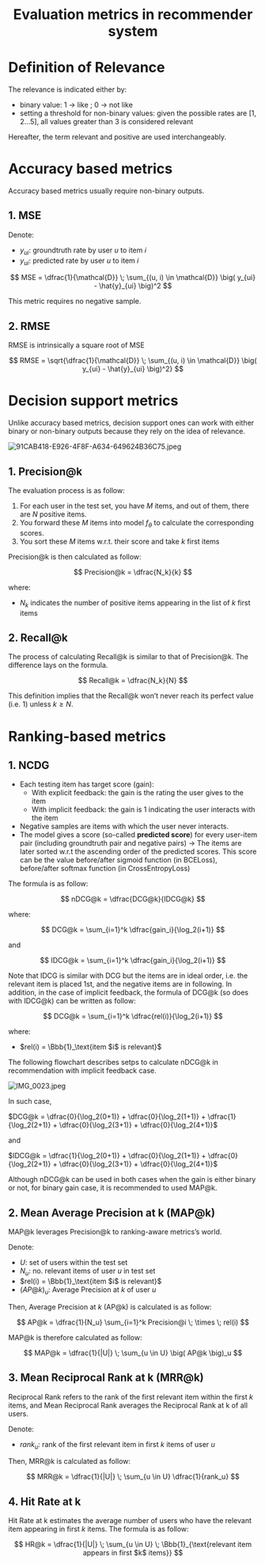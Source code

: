 <center> <h1>Evaluation metrics in recommender system</h1> </center>

# Definition of Relevance

The relevance is indicated either by:

- binary value: 1 → like ; 0 → not like
- setting a threshold for non-binary values: given the possible rates are [1, 2…5], all values greater than 3 is considered relevant

Hereafter, the term relevant and positive are used interchangeably.

# Accuracy based metrics

Accuracy based metrics usually require non-binary outputs.

## 1. MSE

Denote:

- $y_{ui}$: groundtruth rate by user $u$ to item $i$
- $y_{ui}$: predicted rate by user $u$ to item $i$

$$
MSE = \dfrac{1}{\mathcal{D}} \; \sum_{(u, i) \in \mathcal{D}} \big( y_{ui} - \hat{y}_{ui} \big)^2
$$

This metric requires no negative sample.

## 2. RMSE

RMSE is intrinsically a square root of MSE

$$
RMSE = \sqrt{\dfrac{1}{\mathcal{D}} \; \sum_{(u, i) \in \mathcal{D}} \big( y_{ui} - \hat{y}_{ui} \big)^2}
$$

# Decision support metrics

Unlike accuracy based metrics, decision support ones can work with either binary or non-binary outputs because they rely on the idea of relevance.

![91CAB418-E926-4F8F-A634-649624B36C75.jpeg](attachment:3eb252a0-e308-41d8-9959-d5b609126c8f:91CAB418-E926-4F8F-A634-649624B36C75.jpeg)

## 1. Precision@k

The evaluation process is as follow:

1. For each user in the test set, you have $M$ items, and out of them, there are $N$ positive items.
2. You forward these $M$ items into model $f_\theta$ to calculate the corresponding scores.
3. You sort these $M$ items w.r.t. their score and take $k$ first items

Precision@k is then calculated as follow:  

$$
Precision@k = \dfrac{N_k}{k}
$$

where:

- $N_k$ indicates the number of positive items appearing in the list of $k$ first items

## 2. Recall@k

The process of calculating Recall@k is similar to that of Precision@k. The difference lays on the formula.

 

$$
Recall@k = \dfrac{N_k}{N}
$$

This definition implies that the Recall@k won’t never reach its perfect value (i.e. $1$) unless $k \geq N$.

# Ranking-based metrics

## 1. NCDG

- Each testing item has target score (gain):
    - With explicit feedback: the gain is the rating the user gives to the item
    - With implicit feedback: the gain is 1 indicating the user interacts with the item
- Negative samples are items with which the user never interacts.
- The model gives a score (so-called **predicted score**) for every user-item pair (including groundtruth pair and negative pairs) → The items are later sorted w.r.t the ascending order of the predicted scores. This score can be the value before/after sigmoid function (in BCELoss), before/after softmax function (in CrossEntropyLoss)

The formula is as follow:

$$
nDCG@k = \dfrac{DCG@k}{IDCG@k}
$$

where:

$$
DCG@k = \sum_{i=1}^k \dfrac{gain_i}{\log_2(i+1)}
$$

and

$$
IDCG@k = \sum_{i=1}^k \dfrac{gain_i}{\log_2(i+1)}
$$

Note that IDCG is similar with DCG but the items are in ideal order, i.e. the relevant item is placed 1st, and the negative items are in following. In addition, in the case of implicit feedback, the formula of DCG@k (so does with IDCG@k) can be written as follow:

$$
DCG@k = \sum_{i=1}^k \dfrac{rel(i)}{\log_2(i+1)}
$$

where:

- $rel(i) = \Bbb{1}_\text{item $i$ is relevant}$

The following flowchart describes setps to calculate nDCG@k in recommendation with implicit feedback case.

![IMG_0023.jpeg](https://prod-files-secure.s3.us-west-2.amazonaws.com/a643520a-3544-4338-ba4d-cc5c382fc16a/febcc2fb-efea-42a1-a8e1-4553c837756d/IMG_0023.jpeg)

In such case,

$DCG@k = \dfrac{0}{\log_2(0+1)} + \dfrac{0}{\log_2(1+1)} + \dfrac{1}{\log_2(2+1)} + \dfrac{0}{\log_2(3+1)} + \dfrac{0}{\log_2(4+1)}$

and

$IDCG@k = \dfrac{1}{\log_2(0+1)} + \dfrac{0}{\log_2(1+1)} + \dfrac{0}{\log_2(2+1)} + \dfrac{0}{\log_2(3+1)} + \dfrac{0}{\log_2(4+1)}$

Although nDCG@k can be used in both cases when the gain is either binary or not, for binary gain case, it is recommended to used MAP@k.

## 2. Mean Average Precision at k (MAP@k)

MAP@k leverages Precision@k to ranking-aware metrics’s world.

Denote:

- $U$: set of users within the test set
- $N_u$: no. relevant items of user $u$ in test set
- $rel(i) = \Bbb{1}_\text{item $i$ is relevant}$
- $\big( AP@k \big)_u$: Average Precision at $k$ of user $u$

Then, Average Precision at $k$ (AP@k) is calculated is as follow:

$$
AP@k = \dfrac{1}{N_u} \sum_{i=1}^k Precision@i \; \times \; rel(i)
$$

MAP@k is therefore calculated as follow:

$$
MAP@k = \dfrac{1}{|U|} \; \sum_{u \in U} \big( AP@k \big)_u
$$

## 3. Mean Reciprocal Rank at k (MRR@k)

Reciprocal Rank refers to the rank of the first relevant item within the first $k$ items, and Mean Reciprocal Rank averages the Reciprocal Rank at k of all users.

Denote:

- $rank_u$: rank of the first relevant item in first $k$ items of user $u$

Then, MRR@k is calculated as follow:

$$
MRR@k = \dfrac{1}{|U|} \; \sum_{u \in U} \dfrac{1}{rank_u}
$$

## 4. Hit Rate at k

Hit Rate at k estimates the average number of users who have the relevant item appearing in first $k$ items. The formula is as follow:

$$
HR@k = \dfrac{1}{|U|} \; \sum_{u \in U} \; \Bbb{1}_{\text{relevant item appears in first $k$ items}}
$$
